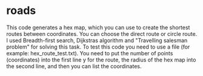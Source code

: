 # roads
This code generates a hex map, which you can use to create the shortest routes between coordinates. You can choose the direct route or circle route. I used Breadth-first search, Dijkstras algorithm and "Travelling salesman problem" for solving this task. To test this code you need to use a file (for example: hex_route_test.txt). You need to put the number of points (coordinates) into the first line y for the route, the radius of the hex map into the second line, and then you can list the coordinates.
